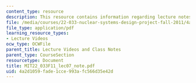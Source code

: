 ```yaml
---
content_type: resource
description: This resource contains information regarding lecture notes.
file: /media/courses/22-033-nuclear-systems-design-project-fall-2011/4a2d1059fade1cce993afc566d35e42d_MIT22_033F11_lec07_note.pdf
file_type: application/pdf
learning_resource_types:
- Lecture Videos
ocw_type: OCWFile
parent_title: Lecture Videos and Class Notes
parent_type: CourseSection
resourcetype: Document
title: MIT22_033F11_lec07_note.pdf
uid: 4a2d1059-fade-1cce-993a-fc566d35e42d
---
```

